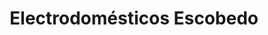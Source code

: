 ---
title: "Electrodomésticos Escobedo"
url: /almoradi/electrodomesticos-escobedo/
shop: Elektronik
---